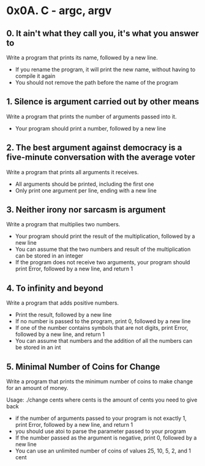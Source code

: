 # 0x0A. C - argc, argv

## 0. It ain't what they call you, it's what you answer to

Write a program that prints its name, followed by a new line.
* If you rename the program, it will print the new name, without having to compile it again
* You should not remove the path before the name of the program

## 1. Silence is argument carried out by other means

Write a program that prints the number of arguments passed into it.
* Your program should print a number, followed by a new line

## 2. The best argument against democracy is a five-minute conversation with the average voter

Write a program that prints all arguments it receives.
* All arguments should be printed, including the first one
* Only print one argument per line, ending with a new line

## 3. Neither irony nor sarcasm is argument

Write a program that multiplies two numbers.
* Your program should print the result of the multiplication, followed by a new line
* You can assume that the two numbers and result of the multiplication can be stored in an integer
* If the program does not receive two arguments, your program should print Error, followed by a new line, and return 1

## 4. To infinity and beyond

Write a program that adds positive numbers.

* Print the result, followed by a new line
* If no number is passed to the program, print 0, followed by a new line
* If one of the number contains symbols that are not digits, print Error, followed by a new line, and return 1
* You can assume that numbers and the addition of all the numbers can be stored in an int

## 5. Minimal Number of Coins for Change

Write a program that prints the minimum number of coins to make change for an amount of money.

Usage: ./change cents
where cents is the amount of cents you need to give back
* if the number of arguments passed to your program is not exactly 1, print Error, followed by a new line, and return 1
* you should use atoi to parse the parameter passed to your program
* If the number passed as the argument is negative, print 0, followed by a new line
* You can use an unlimited number of coins of values 25, 10, 5, 2, and 1 cent
